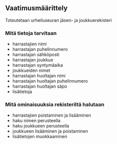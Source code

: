 ## Vaatimusmäärittely

Toteutetaan urheiluseuran jäsen- ja joukkuerekisteri

### Mitä tietoja tarvitaan

* harrastajien nimi
* harrastajan puhelinnumero
* harrastajan sähköposti
* harrastajan joukkue
* harrastajan syntymäaika
* joukkueiden nimet
* harrastajan huoltajan nimi
* harrastajan huoltajan puhelinnumero
* harrastajan huoltajan säpo
* lisätietoja

### Mitä ominaisuuksia rekisteriltä halutaan

* harrastajien poistaminen ja lisääminen
* haku nimen perusteella
* haku joukkueen perusteella
* joukkueen lisääminen ja poistaminen
* lisätietojen muokkaaminen